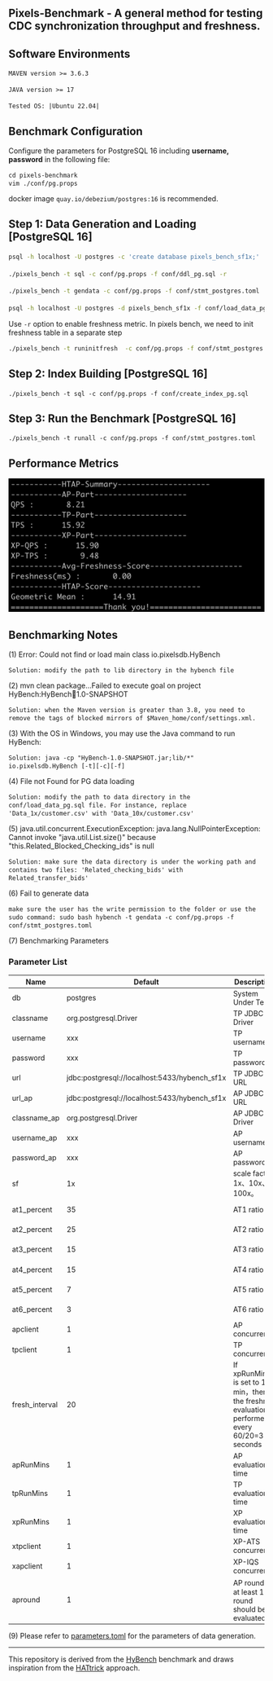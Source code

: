 ## Pixels-Benchmark - A general method for testing CDC synchronization throughput and freshness.

## Software Environments
```
MAVEN version >= 3.6.3

JAVA version >= 17

Tested OS: |Ubuntu 22.04|

```

## Benchmark Configuration

Configure the parameters for PostgreSQL 16 including **username, password** in the following file:

```
cd pixels-benchmark
vim ./conf/pg.props
```

docker image `quay.io/debezium/postgres:16` is recommended.


## Step 1: Data Generation and Loading [PostgreSQL 16]




```bash
psql -h localhost -U postgres -c 'create database pixels_bench_sf1x;'

./pixels_bench -t sql -c conf/pg.props -f conf/ddl_pg.sql -r

./pixels_bench -t gendata -c conf/pg.props -f conf/stmt_postgres.toml

psql -h localhost -U postgres -d pixels_bench_sf1x -f conf/load_data_pg.sql
```

Use `-r` option to enable freshness metric. In pixels bench, we need to init freshness table in a separate step

```bash
./pixels_bench -t runinitfresh  -c conf/pg.props -f conf/stmt_postgres.toml -r
```

## Step 2: Index Building [PostgreSQL 16]

```
./pixels_bench -t sql -c conf/pg.props -f conf/create_index_pg.sql
```

## Step 3: Run the Benchmark [PostgreSQL 16]

```
./pixels_bench -t runall -c conf/pg.props -f conf/stmt_postgres.toml
```

## Performance Metrics
![Model](./Metrics.png)

## Benchmarking Notes
(1) Error: Could not find or load main class io.pixelsdb.HyBench
```
Solution: modify the path to lib directory in the hybench file
```

(2) mvn clean package...Failed to execute goal on project HyBench:HyBench:jar:1.0-SNAPSHOT
```
Solution: when the Maven version is greater than 3.8, you need to remove the tags of blocked mirrors of $Maven_home/conf/settings.xml. 
```

(3) With the OS in Windows, you may use the Java command to run HyBench: 
```
Solution: java -cp "HyBench-1.0-SNAPSHOT.jar;lib/*" io.pixelsdb.HyBench [-t][-c][-f]
```
(4) File not Found for PG data loading
```
Solution: modify the path to data directory in the conf/load_data_pg.sql file. For instance, replace 'Data_1x/customer.csv' with 'Data_10x/customer.csv'
```

(5) java.util.concurrent.ExecutionException: java.lang.NullPointerException: Cannot invoke "java.util.List.size()" because "this.Related_Blocked_Checking_ids" is null

```
Solution: make sure the data directory is under the working path and contains two files: 'Related_checking_bids' with Related_transfer_bids'
```

(6) Fail to generate data
```
make sure the user has the write permission to the folder or use the sudo command: sudo bash hybench -t gendata -c conf/pg.props -f conf/stmt_postgres.toml
```

(7) Benchmarking Parameters

### Parameter List

| Name            | Default                                       | Description                                                                                  | Comments                                      |   |
|----------------|-------------------------------------------|----------------------------------------------------------------------------------------|------------------------------------------|---|
| db             | postgres                                     | System Under Test      |                      |   |
| classname      | org.postgresql.Driver                     | TP JDBC Driver                                                                 |                                          |   |
| username       | xxx                                       | TP username                                                                           |                                          |   |
| password       | xxx                                       |TP password                                                                            |                                          |   |
| url            | jdbc:postgresql://localhost:5433/hybench_sf1x | TP JDBC URL                                          |                                          |   |
| url_ap         | jdbc:postgresql://localhost:5433/hybench_sf1x | AP JDBC URL                                         |                                          |   |
| classname_ap   | org.postgresql.Driver                    |  AP JDBC Driver                                                                    |                                          |   |
| username_ap    | xxx                                       | AP username                                                                            |                                          |   |
| password_ap    | xxx                                       | AP password                                                                            |                                          |   |
| sf             | 1x                                        | scale factor: 1x、10x、100x。                                                       |  |   |
| at1_percent    | 35                                        | AT1 ratio                                              | sum= 100%        |   |
| at2_percent    | 25                                        | AT2 ratio                                                   | sum= 100%          |   |
| at3_percent    | 15                                        | AT3 ratio                                                | sum= 100%          |   |
| at4_percent    | 15                                        | AT4 ratio                                                 | sum= 100%          |   |
| at5_percent    | 7                                         | AT5 ratio                                                  | sum= 100%          |   |
| at6_percent    | 3                                         | AT6 ratio                                                 | sum= 100%          |   |
| apclient       | 1                                         | AP concurrency                                             |                                          |   |
| tpclient       | 1                                         | TP concurrency                                                 |                                          |   |
| fresh_interval | 20                                        | If xpRunMins is set to 1 min，then the freshne evaluation is performed every 60/20=3 seconds  |                                          |   |
| apRunMins      | 1                                         | AP evaluation time                                                                            |                                          |   |
| tpRunMins      | 1                                         | TP evaluation time                                                                              |                                          |   |
| xpRunMins      | 1                                         | XP evaluation time                                                                             |                                          |   |
| xtpclient      | 1                                         | XP-ATS concurrency                                                             |                                          |   |
| xapclient      | 1                                         | XP-IQS concurrency                                                                |                                          |   |
| apround        | 1                                         | AP round，at least 1 round should be evaluated                                                                | AP Power test                      |   |

(9) Please refer to [parameters.toml](https://github.com/Rucchao/HyBench-2023/blob/master/src/main/resources/parameters.toml) for the parameters of data generation.

---

This repository is derived from the [HyBench](https://github.com/Rucchao/HyBench-2024) benchmark
and draws inspiration from the [HATtrick](https://github.com/UWHustle/HATtrick) approach.

